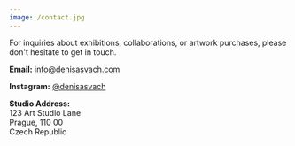 ```yaml
---
image: /contact.jpg
---
```


For inquiries about exhibitions, collaborations, or artwork purchases, please don't hesitate to get in touch.

**Email:** [info@denisasvach.com](mailto:info@denisasvach.com)

**Instagram:** [@denisasvach](https://www.instagram.com/denisasvach)

**Studio Address:**  
  123 Art Studio Lane  
  Prague, 110 00  
  Czech Republic